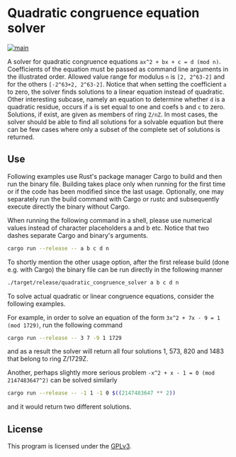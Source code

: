 # Quadratic congruence equation solver

[![main](https://github.com/elmomoilanen/Quadratic-congruence-solver/actions/workflows/main.yml/badge.svg)](https://github.com/elmomoilanen/Quadratic-congruence-solver/actions/workflows/main.yml)

A solver for quadratic congruence equations `ax^2 + bx + c = d (mod n)`. Coefficients of the equation must be passed as command line arguments in the illustrated order. Allowed value range for modulus `n` is `[2, 2^63-2]` and for the others `[-2^63+2, 2^63-2]`. Notice that when setting the coefficient `a` to zero, the solver finds solutions to a linear equation instead of quadratic. Other interesting subcase, namely an equation to determine whether `d` is a quadratic residue, occurs if `a` is set equal to one and coefs `b` and `c` to zero. Solutions, if exist, are given as members of ring `Z/nZ`. In most cases, the solver should be able to find all solutions for a solvable equation but there can be few cases where only a subset of the complete set of solutions is returned.

## Use ##
Following examples use Rust's package manager Cargo to build and then run the binary file. Building takes place only when running for the first time or if the code has been modified since the last usage. Optionally, one may separately run the build command with Cargo or rustc and subsequently execute directly the binary without Cargo.

When running the following command in a shell, please use numerical values instead of character placeholders a and b etc. Notice that two dashes separate Cargo and binary's arguments.

```Bash
cargo run --release -- a b c d n
```

To shortly mention the other usage option, after the first release build (done e.g. with Cargo) the binary file can be run directly in the following manner

```bash
./target/release/quadratic_congruence_solver a b c d n
```

To solve actual quadratic or linear congruence equations, consider the following examples.

For example, in order to solve an equation of the form `3x^2 + 7x - 9 = 1 (mod 1729)`, run the following command
```Bash
cargo run --release -- 3 7 -9 1 1729
```
and as a result the solver will return all four solutions 1, 573, 820 and 1483 that belong to ring Z/1729Z.

Another, perhaps slightly more serious problem `-x^2 + x - 1 = 0 (mod 2147483647^2)` can be solved similarly
```Bash
cargo run --release -- -1 1 -1 0 $((2147483647 ** 2))
```
and it would return two different solutions.

## License ##

This program is licensed under the [GPLv3](https://github.com/elmomoilanen/Quadratic-congruence-solver/blob/main/LICENSE).
